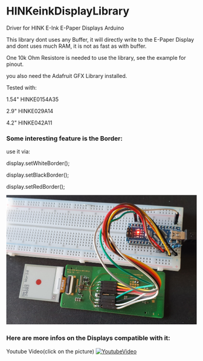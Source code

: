 # HINKeinkDisplayLibrary
Driver for HINK E-Ink E-Paper Displays Arduino


This library dont uses any Buffer, it will directly write to the E-Paper Display and dont uses much RAM, it is not as fast as with buffer.

One 10k Ohm Resistore is needed to use the library, see the example for pinout.

you also need the Adafruit GFX Library installed.

Tested with:

1.54" HINKE0154A35

2.9" HINKE029A14

4.2" HINKE042A11


### Some interesting feature is the Border:
use it via:

display.setWhiteBorder();

display.setBlackBorder();

display.setRedBorder();

![Image of E-Paper Display](https://raw.githubusercontent.com/atc1441/HINKeinkDisplayLibrary/master/20200413_135931.jpg)

### Here are more infos on the Displays compatible with it:
Youtube Video(click on the picture)
[![YoutubeVideo](https://img.youtube.com/vi/p28IE1oAKGQ/0.jpg)](https://www.youtube.com/watch?v=p28IE1oAKGQ)
